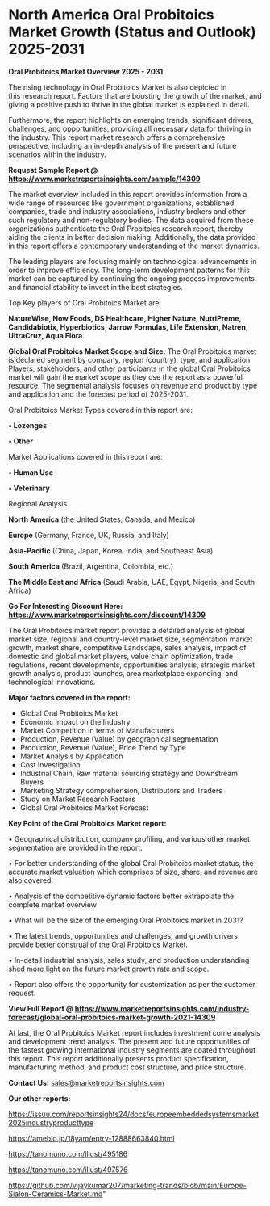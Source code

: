  # North America Oral Probitoics Market Growth (Status and Outlook) 2025-2031

<Strong> Oral Probitoics Market Overview 2025 - 2031</strong>

The rising technology in Oral Probitoics Market is also depicted in this research report. Factors that are boosting the growth of the market, and giving a positive push to thrive in the global market is explained in detail.

Furthermore, the report highlights on emerging trends, significant drivers, challenges, and opportunities, providing all necessary data for thriving in the industry. This report market research offers a comprehensive perspective, including an in-depth analysis of the present and future scenarios within the industry.

<strong>Request Sample Report @ <a href=https://www.marketreportsinsights.com/sample/14309>https://www.marketreportsinsights.com/sample/14309</a></strong>

The market overview included in this report provides information from a wide range of resources like government organizations, established companies, trade and industry associations, industry brokers and other such regulatory and non-regulatory bodies. The data acquired from these organizations authenticate the Oral Probitoics research report, thereby aiding the clients in better decision making. Additionally, the data provided in this report offers a contemporary understanding of the market dynamics.

The leading players are focusing mainly on technological advancements in order to improve efficiency. The long-term development patterns for this market can be captured by continuing the ongoing process improvements and financial stability to invest in the best strategies.

Top Key players of Oral Probitoics Market are:

<strong>NatureWise, Now Foods, DS Healthcare, Higher Nature, NutriPreme, Candidabiotix, Hyperbiotics, Jarrow Formulas, Life Extension, Natren, UltraCruz, Aqua Flora</strong>

<strong><b>Global Oral Probitoics Market Scope and Size:</b></strong>
The Oral Probitoics market is declared segment by company, region (country), type, and application. Players, stakeholders, and other participants in the global Oral Probitoics market will gain the market scope as they use the report as a powerful resource. The segmental analysis focuses on revenue and product by type and application and the forecast period of 2025-2031.

Oral Probitoics Market Types covered in this report are:

<strong>• Lozenges

• Other</strong>

Market Applications covered in this report are:

<strong>• Human Use

• Veterinary</strong> 

Regional Analysis

<strong>North America</strong> (the United States, Canada, and Mexico)

<strong>Europe</strong> (Germany, France, UK, Russia, and Italy)

<strong>Asia-Pacific</strong> (China, Japan, Korea, India, and Southeast Asia)

<strong>South America</strong> (Brazil, Argentina, Colombia, etc.)

<strong>The Middle East and Africa</strong> (Saudi Arabia, UAE, Egypt, Nigeria, and South Africa)

<strong>Go For Interesting Discount Here: <a href=https://www.marketreportsinsights.com/discount/14309>https://www.marketreportsinsights.com/discount/14309</a></strong>

The Oral Probitoics market report provides a detailed analysis of global market size, regional and country-level market size, segmentation market growth, market share, competitive Landscape, sales analysis, impact of domestic and global market players, value chain optimization, trade regulations, recent developments, opportunities analysis, strategic market growth analysis, product launches, area marketplace expanding, and technological innovations.

<strong><b>Major factors covered in the report:</b></strong>
<ul>
  <li>Global Oral Probitoics Market </li>
  <li>Economic Impact on the Industry</li>
  <li>Market Competition in terms of Manufacturers</li>
  <li>Production, Revenue (Value) by geographical segmentation</li>
  <li>Production, Revenue (Value), Price Trend by Type</li>
  <li>Market Analysis by Application</li>
  <li>Cost Investigation</li>
  <li>Industrial Chain, Raw material sourcing strategy and Downstream Buyers</li>
  <li>Marketing Strategy comprehension, Distributors and Traders</li>
  <li>Study on Market Research Factors</li>
  <li>Global Oral Probitoics Market Forecast</li>
</ul>

<strong><b>Key Point of the Oral Probitoics Market report:</b></strong>

• Geographical distribution, company profiling, and various other market segmentation are provided in the report.

• For better understanding of the global Oral Probitoics market status, the accurate market valuation which comprises of size, share, and revenue are also covered.

• Analysis of the competitive dynamic factors better extrapolate the complete market overview

• What will be the size of the emerging Oral Probitoics market in 2031?

• The latest trends, opportunities and challenges, and growth drivers provide better construal of the Oral Probitoics Market.

• In-detail industrial analysis, sales study, and production understanding shed more light on the future market growth rate and scope.

• Report also offers the opportunity for customization as per the customer request.

<strong><b>View Full Report @ <a href=https://www.marketreportsinsights.com/industry-forecast/global-oral-probitoics-market-growth-2021-14309>https://www.marketreportsinsights.com/industry-forecast/global-oral-probitoics-market-growth-2021-14309</a></b></strong>


At last, the Oral Probitoics Market report includes investment come analysis and development trend analysis. The present and future opportunities of the fastest growing international industry segments are coated throughout this report. This report additionally presents product specification, manufacturing method, and product cost structure, and price structure.

<strong>Contact Us:</strong>
sales@marketreportsinsights.com

<strong>Our other reports:</strong>

<a href=https://issuu.com/reportsinsights24/docs/europeembeddedsystemsmarket2025industryproducttype>https://issuu.com/reportsinsights24/docs/europeembeddedsystemsmarket2025industryproducttype</a>

<a href=https://ameblo.jp/18yam/entry-12888663840.html>https://ameblo.jp/18yam/entry-12888663840.html</a>

<a href=https://tanomuno.com/illust/495186>https://tanomuno.com/illust/495186</a>

<a href=https://tanomuno.com/illust/497576>https://tanomuno.com/illust/497576</a>

<a href=https://github.com/vijaykumar207/marketing-trands/blob/main/Europe-Sialon-Ceramics-Market.md>https://github.com/vijaykumar207/marketing-trands/blob/main/Europe-Sialon-Ceramics-Market.md</a>"
